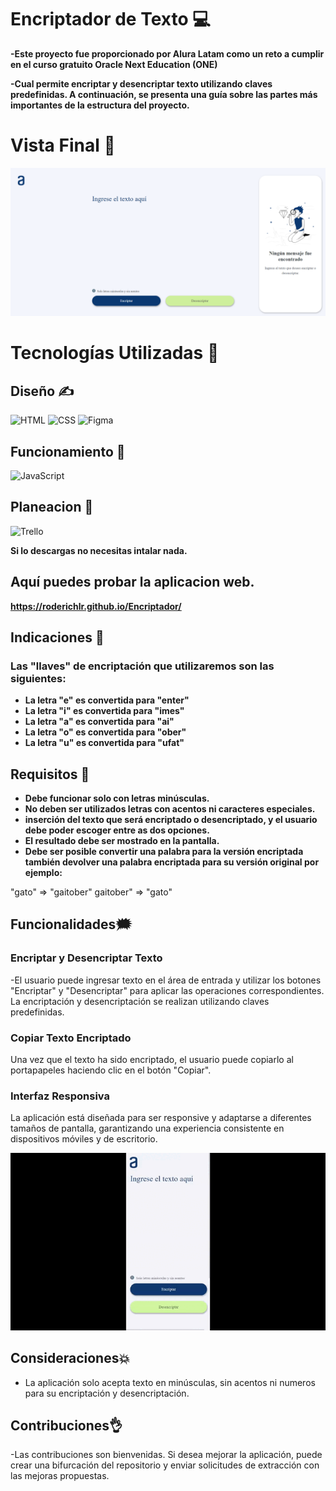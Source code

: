 # Encriptador de Texto 💻
**-Este proyecto fue proporcionado por Alura Latam  como un reto a cumplir en el curso  gratuito Oracle Next Education (ONE)**

**-Cual permite encriptar y desencriptar texto utilizando claves predefinidas. A continuación, se presenta una guía sobre las partes más importantes de la estructura del proyecto.**

# Vista Final 👀

![Vista final de la aplicación](assets/img/vistaFinal.png)

# Tecnologías Utilizadas 👾

## Diseño ✍️

![HTML](https://img.shields.io/badge/-HTML-orange)
![CSS](https://img.shields.io/badge/-CSS-blue)
![Figma](https://img.shields.io/badge/-Figma-purple)

## Funcionamiento 🤖

![JavaScript](https://img.shields.io/badge/-JavaScript-yellow)

## Planeacion 📑

![Trello](https://img.shields.io/badge/-Trello-green)

**Si lo descargas no necesitas intalar nada.**

## Aquí puedes probar la aplicacion web.
**https://roderichlr.github.io/Encriptador/** 


## Indicaciones 💯

 ### Las "llaves" de encriptación que utilizaremos son las siguientes:

- **La letra "e" es convertida para "enter"**
- **La letra "i" es convertida para "imes"**
- **La letra "a" es convertida para "ai"**
- **La letra "o" es convertida para "ober"**
- **La letra "u" es convertida para "ufat"**

##  Requisitos 💪

- **Debe funcionar solo con letras minúsculas.**
- **No deben ser utilizados letras con acentos ni caracteres especiales.**
- **inserción del texto que será encriptado o desencriptado, y el usuario debe poder escoger entre as dos opciones.**
- **El resultado debe ser mostrado en la pantalla.**
- **Debe ser posible convertir una palabra para la versión encriptada también devolver una palabra encriptada para su versión original por ejemplo:**

"gato" => "gaitober"
gaitober" => "gato"



## Funcionalidades🗯️

### Encriptar y Desencriptar Texto 

-El usuario puede ingresar texto en el área de entrada y utilizar los botones "Encriptar" y "Desencriptar" para aplicar las operaciones correspondientes. La encriptación y desencriptación se realizan utilizando claves predefinidas.


### Copiar Texto Encriptado 

Una vez que el texto ha sido encriptado, el usuario puede copiarlo al portapapeles haciendo clic en el botón "Copiar".

### Interfaz Responsiva 

La aplicación está diseñada para ser responsive y adaptarse a diferentes tamaños de pantalla, garantizando una experiencia consistente en dispositivos móviles y de escritorio.

![Vista de cambio de tamaño](assets/vid/responsive.gif)



## Consideraciones💥

- La aplicación solo acepta texto en minúsculas, sin acentos ni numeros para su encriptación y desencriptación.

## Contribuciones👌

-Las contribuciones son bienvenidas. Si desea mejorar la aplicación, puede crear una bifurcación del repositorio y enviar solicitudes de extracción con las mejoras propuestas.
